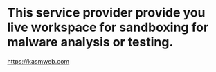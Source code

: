 # This service provider provide you live workspace for sandboxing for malware analysis or testing.
https://kasmweb.com
